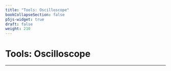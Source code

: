 ```yaml
---
title: "Tools: Oscilloscope"
bookCollapseSection: false
p5js-widget: true
draft: false
weight: 210
---
```


# Tools: Oscilloscope

---


